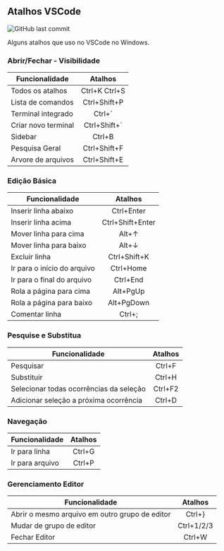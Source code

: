 ## Atalhos VSCode 
![GitHub last commit](https://img.shields.io/github/last-commit/AzeemIdrisi/PhoneSploit-Pro?logo=github)

Alguns atalhos que uso no VSCode no Windows.

### Abrir/Fechar - Visibilidade
| Funcionalidade                                  |  Atalhos  
|-------------------------------------------------|:-----------------:|
| Todos os atalhos                                |Ctrl+K Ctrl+S      | 
| Lista de comandos                               |Ctrl+Shift+P       |
| Terminal integrado                              |Ctrl+`             |
| Criar novo terminal                             |Ctrl+Shift+`       |
| Sidebar                                         |Ctrl+B             |
| Pesquisa Geral                                  |Ctrl+Shift+F       |
| Arvore de arquivos                              |Ctrl+Shift+E       |

### Edição Básica
| Funcionalidade                                  |  Atalhos  
|-------------------------------------------------|:-----------------:|
| Inserir linha abaixo                            |Ctrl+Enter         |
| Inserir linha acima                             |Ctrl+Shift+Enter   | 
| Mover linha para cima                           |Alt+↑              |
| Mover linha para baixo                          |Alt+↓              |
| Excluir linha                                   |Ctrl+Shift+K       |
| Ir para o início do arquivo                     |Ctrl+Home          |
| Ir para o final do arquivo                      |Ctrl+End           |
| Rola a página para cima                         |Alt+PgUp           |
| Rola a página para baixo                        |Alt+PgDown         |
| Comentar linha                                  |Ctrl+;             |

### Pesquise e Substitua
| Funcionalidade                                  |  Atalhos  
|-------------------------------------------------|:-----------------:|
| Pesquisar                                       |Ctrl+F             |
| Substituir                                      |Ctrl+H             | 
| Selecionar todas ocorrências da seleção         |Ctrl+F2            | 
| Adicionar seleção a próxima ocorrência          |Ctrl+D             | 

### Navegação
| Funcionalidade                                  |  Atalhos  
|-------------------------------------------------|:-----------------:|
| Ir para linha                                   |Ctrl+G             |
| Ir para arquivo                                 |Ctrl+P             | 

### Gerenciamento Editor
| Funcionalidade                                  |  Atalhos  
|-------------------------------------------------|:-----------------:|
| Abrir o mesmo arquivo em outro grupo de editor  |Ctrl+}             |
| Mudar de grupo de editor                        |Ctrl+1/2/3         |
| Fechar Editor                                   |Ctrl+W             | 




